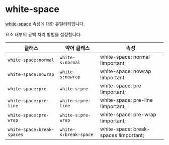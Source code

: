 # white-space

[white-space](https://developer.mozilla.org/en-US/docs/Web/CSS/white-space) 속성에 대한 유틸리티입니다.

요소 내부의 공백 처리 방법을 설정합니다.

<table>
  <thead>
    <tr>
      <th scope="col">클래스</th>
      <th scope="col">약어 클래스</th>
      <th scope="col">속성</th>
    </tr>
  </thead>
  <tbody>
  <tr>
  <td><code>white-space:normal</code></td>
  <td><code>white-s:normal</code></td>
  <td><span class="code">white-space: normal !important;</span></td>
</tr>

<tr>
  <td><code>white-space:nowrap</code></td>
  <td><code>white-s:nowrap</code></td>
  <td><span class="code">white-space: nowrap !important;</span></td>
</tr>

<tr>
  <td><code>white-space:pre</code></td>
  <td><code>white-s:pre</code></td>
  <td><span class="code">white-space: pre !important;</span></td>
</tr>

<tr>
  <td><code>white-space:pre-line</code></td>
  <td><code>white-s:pre-line</code></td>
  <td><span class="code">white-space: pre-line !important;</span></td>
</tr>

<tr>
  <td><code>white-space:pre-wrap</code></td>
  <td><code>white-s:pre-wrap</code></td>
  <td><span class="code">white-space: pre-wrap !important;</span></td>
</tr>

<tr>
  <td><code>white-space:break-spaces</code></td>
  <td><code>white-s:break-space</code></td>
  <td><span class="code">white-space: break-spaces !important;</span></td>
</tr>

  </tbody>

</table>
